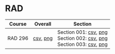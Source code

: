 # RAD

| Course | Overall | Section |
| ------ | ------- | ------- |
| RAD 296 | [csv](https://github.com/UCSD-Historical-Enrollment-Data//Users/ryanbatubara/Desktop/2024Spring/blob/main/overall/RAD%20296.csv), [png](https://raw.githubusercontent.com/UCSD-Historical-Enrollment-Data//Users/ryanbatubara/Desktop/2024Spring/main/plot_overall/RAD%20296.png) | Section 001: [csv](https://github.com/UCSD-Historical-Enrollment-Data//Users/ryanbatubara/Desktop/2024Spring/blob/main/section/RAD%20296_001.csv), [png](https://raw.githubusercontent.com/UCSD-Historical-Enrollment-Data//Users/ryanbatubara/Desktop/2024Spring/main/plot_section/RAD%20296_001.png)<br>Section 002: [csv](https://github.com/UCSD-Historical-Enrollment-Data//Users/ryanbatubara/Desktop/2024Spring/blob/main/section/RAD%20296_002.csv), [png](https://raw.githubusercontent.com/UCSD-Historical-Enrollment-Data//Users/ryanbatubara/Desktop/2024Spring/main/plot_section/RAD%20296_002.png)<br>Section 003: [csv](https://github.com/UCSD-Historical-Enrollment-Data//Users/ryanbatubara/Desktop/2024Spring/blob/main/section/RAD%20296_003.csv), [png](https://raw.githubusercontent.com/UCSD-Historical-Enrollment-Data//Users/ryanbatubara/Desktop/2024Spring/main/plot_section/RAD%20296_003.png) |
